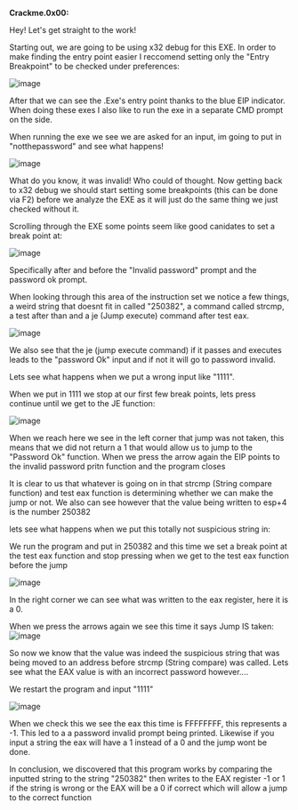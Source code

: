 
**Crackme.0x00:**

Hey! Let's get straight to the work!

Starting out, we are going to be using x32 debug for this EXE. In order to make finding the entry point easier I reccomend setting only the "Entry Breakpoint" to be checked under preferences:

![image](https://github.com/suhuf/RE_Writeups/assets/105312929/9e3a281a-7add-4ec6-a9a5-8dcc0fa35846)

After that we can see the .Exe's entry point thanks to the blue EIP indicator. When doing these exes I also like to run the exe in a separate CMD prompt on the side. 

When running the exe we see we are asked for an input, im going to put in "notthepassword" and see what happens!

![image](https://github.com/suhuf/RE_Writeups/assets/105312929/03b06cdf-12c4-41f4-94fe-e2120d6832ff)

What do you know, it was invalid! Who could of thought. Now getting back to x32 debug we should start setting some breakpoints (this can be done via F2) before we analyze the EXE as it will just do the same thing we just checked without it.

Scrolling through the EXE some points seem like good canidates to set a break point at:

![image](https://github.com/suhuf/RE_Writeups/assets/105312929/062d0a42-c028-4b2f-ac70-e7109767df0f)

Specifically after and before the "Invalid password" prompt and the password ok prompt.

When looking through this area of the instruction set we notice a few things, a weird string that doesnt fit in called "250382", a command called strcmp, a test after than and a je (Jump execute) command after test eax.

![image](https://github.com/suhuf/RE_Writeups/assets/105312929/b50a2e1d-5c64-48f1-96b3-c33e5bebe1f0)

We also see that the je (jump execute command) if it passes and executes leads to the "password Ok" input and if not it will go to password invalid.

Lets see what happens when we put a wrong input like "1111".

When we put in 1111 we stop at our first few break points, lets press continue until we get to the JE function:

![image](https://github.com/suhuf/RE_Writeups/assets/105312929/00961f85-cc52-4ba9-a58a-adff197984b7)

When we reach here we see in the left corner that jump was not taken, this means that we did not return a 1 that would allow us to jump to the "Password Ok" function. When we press the arrow again the EIP points to the invalid password pritn function and the program closes

It is clear to us that whatever is going on in that strcmp (String compare function) and test eax function is determining whether we can make the jump or not. We also can see however that the value being written to esp+4 is the number 250382

lets see what happens when we put this totally not suspicious string in:

We run the program and put in 250382 and this time we set a break point at the test eax function and stop pressing when we get to the test eax function before the jump

![image](https://github.com/suhuf/RE_Writeups/assets/105312929/dcb2b0c7-f9f5-4f13-86d6-b0cf409b114b)

In the right corner we can see what was written to the eax  register, here it is a 0. 

When we press the arrows again we see this time it says Jump IS taken: ![image](https://github.com/suhuf/RE_Writeups/assets/105312929/6bfe1fa4-4959-41d0-8074-c14273476525)

So now we know that the value was indeed the suspicious string that was being moved to an address before strcmp (String compare) was called. Lets see what the EAX value is with an incorrect password however....

We restart the program and input "1111"

![image](https://github.com/suhuf/RE_Writeups/assets/105312929/d44b15eb-f419-43fd-b9bc-2c61491c0a71)

When we check this we see the eax this time is FFFFFFFF, this represents a -1. This led to a a password invalid prompt being printed. Likewise if you input a string the eax will have a 1 instead of a 0 and the jump wont be done.


In conclusion, we discovered that this program works by comparing the inputted string to the string "250382" then writes to the EAX register -1 or 1 if the string is wrong or the EAX will be a 0 if correct which will allow a jump to the correct function












